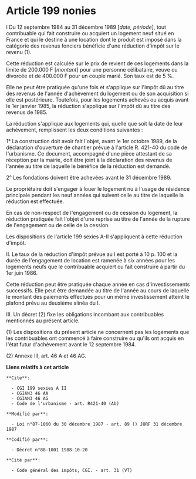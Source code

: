 # Article 199 nonies

I Du 12 septembre 1984 au 31 décembre 1989 [*date, période*], tout contribuable qui fait construire ou acquiert un logement
neuf situé en France et qui le destine à une location dont le produit est imposé dans la catégorie des revenus fonciers
bénéficie d'une réduction d'impôt sur le revenu (1).

Cette réduction est calculée sur le prix de revient de ces logements dans la limite de 200.000 F [*montant*] pour une
personne célibataire, veuve ou divorcée et de 400.000 F pour un couple marié. Son taux est de 5 %.

Elle ne peut être pratiquée qu'une fois et s'applique sur l'impôt dû au titre des revenus de l'année d'achèvement du logement
ou de son acquisition si elle est postérieure. Toutefois, pour les logements achevés ou acquis avant le 1er janvier 1985, la
réduction s'applique sur l'impôt dû au titre des revenus de 1985. 

La réduction s'applique aux logements qui, quelle que soit la date de leur achèvement, remplissent les deux conditions
suivantes :

1° La construction doit avoir fait l'objet, avant le 1er octobre 1989, de la déclaration d'ouverture de chantier prévue à
l'article R. 421-40 du code de l'urbanisme. Ce document, accompagné d'une pièce attestant de sa réception par la mairie, doit
être joint à la déclaration des revenus de l'année au titre de laquelle le bénéfice de la réduction est demandé.

2° Les fondations doivent être achevées avant le 31 décembre  1989.

Le propriétaire doit s'engager à louer le logement nu à l'usage de résidence principale pendant les neuf années qui suivent
celle au titre de laquelle la réduction est effectuée.

En cas de non-respect de l'engagement ou de cession du logement, la réduction pratiquée fait l'objet d'une reprise au titre
de l'année de la rupture de l'engagement ou de celle de la cession. 

Les dispositions de l'article 199 sexies A-II s'appliquent à cette réduction d'impôt. 

II. Le taux de la réduction d'impôt prévue au I est porté à 10 p. 100 et la durée de l'engagement de location est ramenée à
six années pour les logements neufs que le contribuable acquiert ou fait construire à partir du 1er juin 1986.

Cette réduction peut être pratiquée chaque année en cas d'investissements successifs. Elle peut être demandée au titre de
l'année au cours de laquelle le montant des paiements effectués pour un même investissement atteint le plafond prévu au
deuxième alinéa du I.

III. Un décret (2) fixe les obligations incombant aux contribuables mentionnés au présent article.

(1) Les dispositions du présent article ne concernent pas les logements que les contribuables ont commencé à faire construire
ou qu'ils ont acquis en l'état futur d'achèvement avant le 12 septembre 1984.

(2) Annexe III, art. 46 A et 46 AG.

**Liens relatifs à cet article**

	**Cite**:

	  - CGI 199 sexies A II
	  - CGIAN3 46 AA
	  - CGIAN3 46 AG
	  - Code de l'urbanisme - art. R421-40 (Ab)

	**Modifié par**:

	  - Loi n°87-1060 du 30 décembre 1987 - art. 89 () JORF 31 décembre 1987

	**Codifié par**:

	  - Décret n°88-1001 1988-10-20

	**Cité par**:

	  - Code général des impôts, CGI. - art. 31 (VT)
